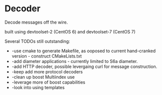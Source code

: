 # Decoder

Decode messages off the wire.

built using devtoolset-2 (CentOS 6) and devtoolset-7 (CentOS 7)

Several TODOs still outstanding:
* -use cmake to generate Makefile, as ooposed to current hand-cranked version - construct CMakeLists.txt
* -add diameter applications - currently limited to S6a diameter.
* -add HTTP decoder, possible levergaing curl for message construction.
* -keep add more protocol decoders
* -clean up boost Multiindex use
* -leverage more of boost capabilities
* -look into using templates
